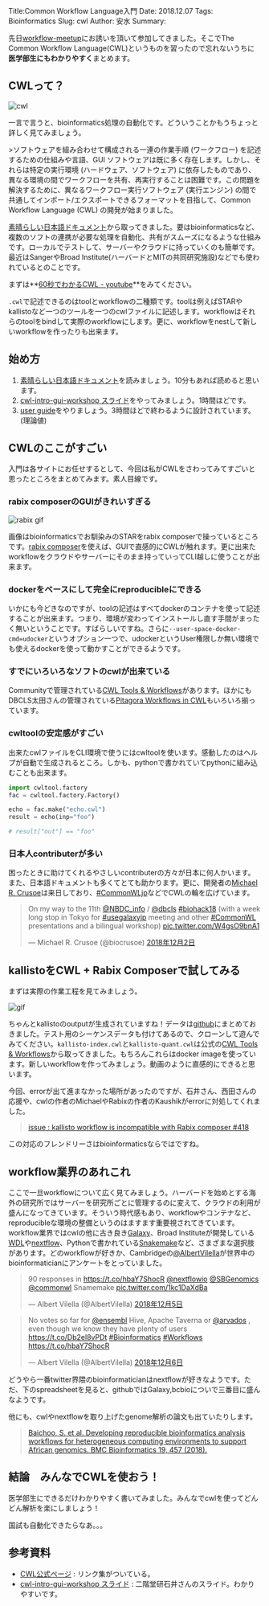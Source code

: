 Title:Common Workflow Language入門
Date: 2018.12.07
Tags: Bioinformatics
Slug: cwl
Author: 安水
Summary:

先日[workflow-meetup](https://github.com/manabuishii/workflow-meetup/wiki/20181126)にお誘いを頂いて参加してきました。そこでThe Common Workflow Language(CWL)というものを習ったので忘れないうちに**医学部生にもわかりやすく**まとめます。

## CWLって？

![cwl](https://github.com/common-workflow-language/cwl-website/blob/master/site/CWL-Logo-Header.png?raw=true)

一言で言うと、bioinformatics処理の自動化です。どういうことかもうちょっと詳しく見てみましょう。

&gt;ソフトウェアを組み合わせて構成される一連の作業手順 (ワークフロー) を記述するための仕組みや言語、GUI ソフトウェアは既に多く存在します。しかし、それらは特定の実行環境 (ハードウェア、ソフトウェア) に依存したものであり、異なる環境の間でワークフローを共有、再実行することは困難です。この問題を解決するために、異なるワークフロー実行ソフトウェア (実行エンジン) の間で共通してインポート/エクスポートできるフォーマットを目指して、Common Workflow Language (CWL) の開発が始まりました。

[素晴らしい日本語ドキュメント](https://github.com/pitagora-galaxy/cwl/wiki/CWL-Start-Guide-JP)から取ってきました。要はbioinformaticsなど、複数のソフトの連携が必要な処理を自動化、共有がスムーズになるような仕組みです。ローカルでテストして、サーバーやクラウドに持っていくのも簡単です。最近はSangerやBroad Institute(ハーバードとMITの共同研究施設)などでも使われているとのことです。

まずは**[60秒でわかるCWL - youtube](https://www.youtube.com/embed/86eY8xs-Vo8?cc_load_policy=1&amp;cc_lang_pref=ja&amp;autoplay=1)**をみてください。

`.cwl`で記述できるのはtoolとworkflowの二種類です。toolは例えばSTARやkallistoなど一つのツールを一つのcwlファイルに記述します。workflowはそれらのtoolをbindして実際のworkflowにします。更に、workflowをnestして新しいworkflowを作ったりも出来ます。

## 始め方

1. [素晴らしい日本語ドキュメント](https://github.com/pitagora-galaxy/cwl/wiki/CWL-Start-Guide-JP)を読みましょう。10分もあれば読めると思います。
2. [cwl-intro-gui-workshop スライド](https://docs.google.com/presentation/d/13K6BKQoimiaOIFSnComw8in3HlCxEm820OASP8_jnDI/edit?usp=sharing)をやってみましょう。1時間ほどです。
3. [user guide](http://www.commonwl.org/user_guide/)をやりましょう。3時間ほどで終わるように設計されています。(理論値)

## CWLのここがすごい

入門は各サイトにお任せするとして、今回は私がCWLをさわってみてすごいと思ったところをまとめてみます。素人目線です。

### rabix composerのGUIがきれいすぎる

![rabix gif](https://github.com/rabix/composer/raw/master/doc/images/workflows.gif)

画像はbioinformaticsでお馴染みのSTARをrabix composerで操っているところです。[rabix composer](http://rabix.io/)を使えば、GUIで直感的にCWLが触れます。更に出来たworkflowをクラウドやサーバーにそのまま持っていってCLI越しに使うことが出来ます。

### dockerをベースにして完全にreproducibleにできる

いかにも今どきなのですが、toolの記述はすべてdockerのコンテナを使って記述することが出来ます。つまり、環境が変わってインストールし直す手間がまったく無いということです。すばらしいですね。さらに`--user-space-docker-cmd=udocker`というオプション一つで、udockerというUser権限しか無い環境でも使えるdockerを使って動かすことができるようです。

### すでにいろいろなソフトのcwlが出来ている

Communityで管理されている[CWL Tools &amp; Workflows](https://github.com/common-workflow-language/workflows)があります。ほかにもDBCLS太田さんの管理されている[Pitagora Workflows in CWL](https://github.com/pitagora-galaxy/cwl)もいろいろ揃っています。

### cwltoolの安定感がすごい

出来たcwlファイルをCLI環境で使うにはcwltoolを使います。感動したのはヘルプが自動で生成されるところ。しかも、pythonで書かれていてpythonに組み込むことも出来ます。

```python
import cwltool.factory
fac = cwltool.factory.Factory()

echo = fac.make("echo.cwl")
result = echo(inp="foo")

# result["out"] == "foo"
```

### 日本人contributerが多い

困ったときに助けてくれるやさしいcontributerの方々が日本に何人かいます。また、日本語ドキュメントも多くてとても助かります。更に、開発者の[Michael R. Crusoe](https://twitter.com/biocrusoe)は来日しており、[#CommonWLjp](https://twitter.com/hashtag/CommonWLjp?src=hash)などでCWLの輪を広げています。

<blockquote class="twitter-tweet" data-lang="ja"><p lang="en" dir="ltr">On my way to the 11th <a href="https://twitter.com/NBDC_info?ref_src=twsrc%5Etfw">@NBDC_info</a> / <a href="https://twitter.com/dbcls?ref_src=twsrc%5Etfw">@dbcls</a> <a href="https://twitter.com/hashtag/biohack18?src=hash&amp;ref_src=twsrc%5Etfw">#biohack18</a> (with a week long stop in Tokyo for <a href="https://twitter.com/hashtag/usegalaxyjp?src=hash&amp;ref_src=twsrc%5Etfw">#usegalaxyjp</a> meeting and other <a href="https://twitter.com/hashtag/CommonWL?src=hash&amp;ref_src=twsrc%5Etfw">#CommonWL</a> presentations and a bilingual workshop) <a href="https://t.co/W4gsO9bnA1">pic.twitter.com/W4gsO9bnA1</a></p>&mdash; Michael R. Crusoe (@biocrusoe) <a href="https://twitter.com/biocrusoe/status/1069104245100748801?ref_src=twsrc%5Etfw">2018年12月2日</a></blockquote>


## kallistoをCWL + Rabix Composerで試してみる

まずは実際の作業工程を見てみましょう。

![gif](https://github.com/yyoshiaki/cwl_user_guide/blob/master/kallisto/kallisto.gif?raw=true)

ちゃんとkallistoのoutputが生成されていますね！データは[github](https://github.com/yyoshiaki/cwl_user_guide/tree/master/kallisto)にまとめておきました。テスト用のシーケンスデータも付けてあるので、クローンして遊んでみてください。`kallisto-index.cwl`と`kallisto-quant.cwl`は公式の[CWL Tools &amp; Workflows](https://github.com/common-workflow-language/workflows)から取ってきました。もちろんこれらはdocker imageを使っています。新しいworkflowを作ってみましょう。動画のように直感的にできると思います。

今回、errorが出て進まなかった場所があったのですが、石井さん、西田さんの応援や、cwlの作者のMichaelやRabixの作者のKaushikがerrorに対処してくれました。
> [issue : kallisto workflow is incompatible with Rabix composer #418](https://github.com/rabix/composer/issues/418#issuecomment-444257454)

この対応のフレンドリーさはbioinformaticsならではですね。

## workflow業界のあれこれ

ここで一旦workflowについて広く見てみましょう。ハーバードを始めとする海外の研究所ではサーバーを研究所ごとに管理するのに変えて、クラウドの利用が盛んになってきています。そういう時代感もあり、workflowやコンテナなど、reproducibleな環境の整備というのはますます重要視されてきています。workflow業界ではcwlの他に古き良き[Galaxy](http://wiki.pitagora-galaxy.org/wiki/index.php/Workflows)、Broad Instituteが開発している[WDL](https://software.broadinstitute.org/wdl/)や[nextflow](https://www.nextflow.io/)、Pythonで書かれている[Snakemake](https://snakemake.readthedocs.io/en/stable/)など、さまざまな選択肢があります。どのworkflowが好きか、Cambridgeの[@AlbertVilella](https://twitter.com/@AlbertVilella)が世界中のbioinformaticianにアンケートをとっていました。

<blockquote class="twitter-tweet" data-lang="ja"><p lang="en" dir="ltr">90 responses in <a href="https://t.co/hbaY7ShocR">https://t.co/hbaY7ShocR</a> <a href="https://twitter.com/nextflowio?ref_src=twsrc%5Etfw">@nextflowio</a> <a href="https://twitter.com/SBGenomics?ref_src=twsrc%5Etfw">@SBGenomics</a> <a href="https://twitter.com/commonwl?ref_src=twsrc%5Etfw">@commonwl</a> Snamemake <a href="https://t.co/1kc1DaXdBa">pic.twitter.com/1kc1DaXdBa</a></p>&mdash; Albert Vilella (@AlbertVilella) <a href="https://twitter.com/AlbertVilella/status/1070219898306084865?ref_src=twsrc%5Etfw">2018年12月5日</a></blockquote>


<blockquote class="twitter-tweet" data-lang="ja"><p lang="en" dir="ltr">No votes so far for <a href="https://twitter.com/ensembl?ref_src=twsrc%5Etfw">@ensembl</a> Hive, Apache Taverna or <a href="https://twitter.com/arvados?ref_src=twsrc%5Etfw">@arvados</a> , even though we know they have plenty of users <a href="https://t.co/Db2el8vPDt">https://t.co/Db2el8vPDt</a> <a href="https://twitter.com/hashtag/Bioinformatics?src=hash&amp;ref_src=twsrc%5Etfw">#Bioinformatics</a> <a href="https://twitter.com/hashtag/Workflows?src=hash&amp;ref_src=twsrc%5Etfw">#Workflows</a> <a href="https://t.co/hbaY7ShocR">https://t.co/hbaY7ShocR</a></p>&mdash; Albert Vilella (@AlbertVilella) <a href="https://twitter.com/AlbertVilella/status/1070579264192462849?ref_src=twsrc%5Etfw">2018年12月6日</a></blockquote>

どうやら一番twitter界隈のbioinformaticianはnextflowが好きなようです。ただ、下のspreadsheetを見ると、githubではGalaxy,bcbioについで三番目に盛んなようです。

他にも、cwlやnextflowを取り上げたgenome解析の論文も出ていたりします。

> [Baichoo, S. et al. Developing reproducible bioinformatics analysis workflows for heterogeneous computing environments to support African genomics. BMC Bioinformatics 19, 457 (2018).](https://bmcbioinformatics.biomedcentral.com/articles/10.1186/s12859-018-2446-1)

## 結論　みんなでCWLを使おう！

医学部生にできるだけわかりやすく書いてみました。みんなでcwlを使ってどんどん解析を楽にしましょう！

国試も自動化できたらなあ。。。

## 参考資料

- [CWL公式ページ](https://www.commonwl.org/) : リンク集がついている。
- [cwl-intro-gui-workshop スライド](https://docs.google.com/presentation/d/13K6BKQoimiaOIFSnComw8in3HlCxEm820OASP8_jnDI/edit?usp=sharing) : 二階堂研石井さんのスライド。わかりやすいです。
